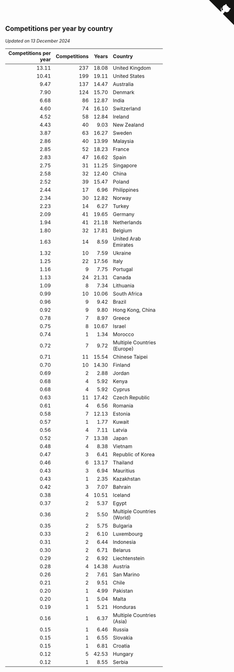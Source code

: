 ## Competitions per year by country

*Updated on 13 December 2024*

| Competitions per year | Competitions | Years | Country |
| ---: | ---: | ---: | :--- |
| 13.11 | 237 | 18.08 | United Kingdom |
| 10.41 | 199 | 19.11 | United States |
| 9.47 | 137 | 14.47 | Australia |
| 7.90 | 124 | 15.70 | Denmark |
| 6.68 | 86 | 12.87 | India |
| 4.60 | 74 | 16.10 | Switzerland |
| 4.52 | 58 | 12.84 | Ireland |
| 4.43 | 40 | 9.03 | New Zealand |
| 3.87 | 63 | 16.27 | Sweden |
| 2.86 | 40 | 13.99 | Malaysia |
| 2.85 | 52 | 18.23 | France |
| 2.83 | 47 | 16.62 | Spain |
| 2.75 | 31 | 11.25 | Singapore |
| 2.58 | 32 | 12.40 | China |
| 2.52 | 39 | 15.47 | Poland |
| 2.44 | 17 | 6.96 | Philippines |
| 2.34 | 30 | 12.82 | Norway |
| 2.23 | 14 | 6.27 | Turkey |
| 2.09 | 41 | 19.65 | Germany |
| 1.94 | 41 | 21.18 | Netherlands |
| 1.80 | 32 | 17.81 | Belgium |
| 1.63 | 14 | 8.59 | United Arab Emirates |
| 1.32 | 10 | 7.59 | Ukraine |
| 1.25 | 22 | 17.56 | Italy |
| 1.16 | 9 | 7.75 | Portugal |
| 1.13 | 24 | 21.31 | Canada |
| 1.09 | 8 | 7.34 | Lithuania |
| 0.99 | 10 | 10.06 | South Africa |
| 0.96 | 9 | 9.42 | Brazil |
| 0.92 | 9 | 9.80 | Hong Kong, China |
| 0.78 | 7 | 8.97 | Greece |
| 0.75 | 8 | 10.67 | Israel |
| 0.74 | 1 | 1.34 | Morocco |
| 0.72 | 7 | 9.72 | Multiple Countries (Europe) |
| 0.71 | 11 | 15.54 | Chinese Taipei |
| 0.70 | 10 | 14.30 | Finland |
| 0.69 | 2 | 2.88 | Jordan |
| 0.68 | 4 | 5.92 | Kenya |
| 0.68 | 4 | 5.92 | Cyprus |
| 0.63 | 11 | 17.42 | Czech Republic |
| 0.61 | 4 | 6.56 | Romania |
| 0.58 | 7 | 12.13 | Estonia |
| 0.57 | 1 | 1.77 | Kuwait |
| 0.56 | 4 | 7.11 | Latvia |
| 0.52 | 7 | 13.38 | Japan |
| 0.48 | 4 | 8.38 | Vietnam |
| 0.47 | 3 | 6.41 | Republic of Korea |
| 0.46 | 6 | 13.17 | Thailand |
| 0.43 | 3 | 6.94 | Mauritius |
| 0.43 | 1 | 2.35 | Kazakhstan |
| 0.42 | 3 | 7.07 | Bahrain |
| 0.38 | 4 | 10.51 | Iceland |
| 0.37 | 2 | 5.37 | Egypt |
| 0.36 | 2 | 5.50 | Multiple Countries (World) |
| 0.35 | 2 | 5.75 | Bulgaria |
| 0.33 | 2 | 6.10 | Luxembourg |
| 0.31 | 2 | 6.44 | Indonesia |
| 0.30 | 2 | 6.71 | Belarus |
| 0.29 | 2 | 6.92 | Liechtenstein |
| 0.28 | 4 | 14.38 | Austria |
| 0.26 | 2 | 7.61 | San Marino |
| 0.21 | 2 | 9.51 | Chile |
| 0.20 | 1 | 4.99 | Pakistan |
| 0.20 | 1 | 5.04 | Malta |
| 0.19 | 1 | 5.21 | Honduras |
| 0.16 | 1 | 6.37 | Multiple Countries (Asia) |
| 0.15 | 1 | 6.46 | Russia |
| 0.15 | 1 | 6.55 | Slovakia |
| 0.15 | 1 | 6.81 | Croatia |
| 0.12 | 5 | 42.53 | Hungary |
| 0.12 | 1 | 8.55 | Serbia |


<a href="https://github.com/simonkellly/wca_statistics_uk" class="github-corner" aria-label="View source on Github"><svg width="80" height="80" viewBox="0 0 250 250" style="fill:#151513; color:#fff; position: absolute; top: 0; border: 0; right: 0;" aria-hidden="true"><path d="M0,0 L115,115 L130,115 L142,142 L250,250 L250,0 Z"></path><path d="M128.3,109.0 C113.8,99.7 119.0,89.6 119.0,89.6 C122.0,82.7 120.5,78.6 120.5,78.6 C119.2,72.0 123.4,76.3 123.4,76.3 C127.3,80.9 125.5,87.3 125.5,87.3 C122.9,97.6 130.6,101.9 134.4,103.2" fill="currentColor" style="transform-origin: 130px 106px;" class="octo-arm"></path><path d="M115.0,115.0 C114.9,115.1 118.7,116.5 119.8,115.4 L133.7,101.6 C136.9,99.2 139.9,98.4 142.2,98.6 C133.8,88.0 127.5,74.4 143.8,58.0 C148.5,53.4 154.0,51.2 159.7,51.0 C160.3,49.4 163.2,43.6 171.4,40.1 C171.4,40.1 176.1,42.5 178.8,56.2 C183.1,58.6 187.2,61.8 190.9,65.4 C194.5,69.0 197.7,73.2 200.1,77.6 C213.8,80.2 216.3,84.9 216.3,84.9 C212.7,93.1 206.9,96.0 205.4,96.6 C205.1,102.4 203.0,107.8 198.3,112.5 C181.9,128.9 168.3,122.5 157.7,114.1 C157.9,116.9 156.7,120.9 152.7,124.9 L141.0,136.5 C139.8,137.7 141.6,141.9 141.8,141.8 Z" fill="currentColor" class="octo-body"></path></svg></a><style>.github-corner:hover .octo-arm{animation:octocat-wave 560ms ease-in-out}@keyframes octocat-wave{0%,100%{transform:rotate(0)}20%,60%{transform:rotate(-25deg)}40%,80%{transform:rotate(10deg)}}@media (max-width:500px){.github-corner:hover .octo-arm{animation:none}.github-corner .octo-arm{animation:octocat-wave 560ms ease-in-out}}</style>
